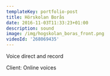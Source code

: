 ```yaml
---
templateKey: portfolio-post
title: Hörskolan Borås
date: 2016-11-03T11:33:23+01:00
description: sound
image: /img/hogskolan_boras_front.png
videoId: '268069435'
---
```

Voice direct and record

Client: Online voices
